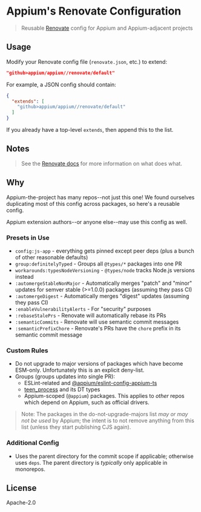 # Appium's Renovate Configuration

> Reusable [Renovate](https://www.mend.io) config for Appium and Appium-adjacent projects

## Usage

Modify your Renovate config file (`renovate.json`, etc.) to extend:

```json
"github>appium/appium//renovate/default"
```

For example, a JSON config should contain:

```json
{
  "extends": [
    "github>appium/appium//renovate/default"
  ]
}
```

If you already have a top-level `extends`, then append this to the list.

## Notes

> See the [Renovate docs](https://docs.renovatebot.com/) for more information on what does what.

## Why

Appium-the-project has many repos--not just this one!  We found ourselves duplicating most of this config across packages, so here's a reusable config.

Appium extension authors--or anyone else--may use this config as well.

### Presets in Use

- `config:js-app` - everything gets pinned except peer deps (plus a bunch of other reasonable defaults)
- `group:definitelyTyped` - Groups all `@types/*` packages into one PR
- `workarounds:typesNodeVersioning` - `@types/node` tracks Node.js versions instead
- `:automergeStableNonMajor` - Automatically merges "patch" and "minor" updates for semver stable (>=1.0.0) packages (assuming they pass CI)
- `:automergeDigest` - Automatically merges "digest" updates (assuming they pass CI)
- `:enableVulnerabilityAlerts` - For "security" purposes
- `:rebaseStalePrs` - Renovate will automatically rebase its PRs
- `:semanticCommits` - Renovate will use semantic commit messages
- `:semanticPrefixChore` - Renovate's PRs have the `chore` prefix in its semantic commit message

### Custom Rules

- Do not upgrade to major versions of packages which have become ESM-only.  Unfortunately this is an explicit deny-list.
- Groups (groups updates into single PR):
  - ESLint-related and [@appium/eslint-config-appium-ts](https://github.com/appium/appium/tree/master/eslint-config-appium-ts)
  - [teen_process](https://github.com/appium/node-teen_process) and its DT types
  - Appium-scoped (`@appium`) packages. This applies to _other_ repos which depend on Appium, such as official drivers.

> Note: The packages in the do-not-upgrade-majors list _may or may not be used_ by Appium; the intent is to not remove anything from this list (unless they start publishing CJS again).

### Additional Config

- Uses the parent directory for the commit scope if applicable; otherwise uses `deps`. The parent directory is _typically_ only applicable in monorepos.

## License

Apache-2.0
